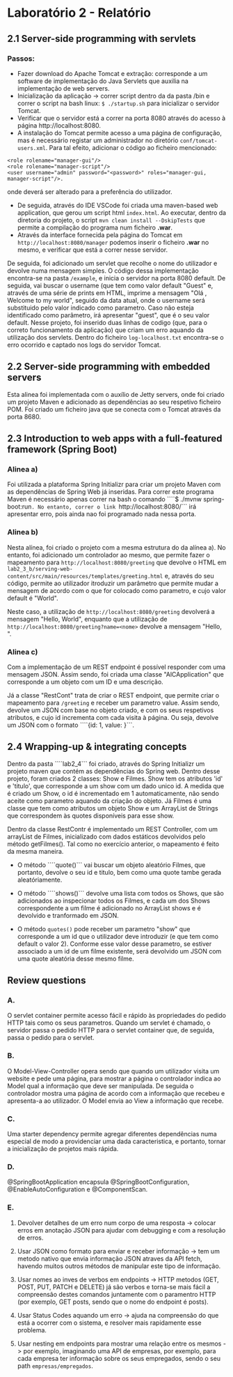# Laboratório 2 - Relatório

## 2.1 Server-side programming with servlets

### Passos:

- Fazer download do Apache Tomcat e extração: corresponde a um software de implementação do Java Servlets que auxilia na implementação de web servers.
- Inicialização da aplicação -> correr script dentro da da pasta /bin e correr o script na bash linux: ```$ ./startup.sh``` para inicializar o servidor Tomcat.
- Verificar que o servidor está a correr na porta 8080 através do acesso à página http://localhost:8080.
- A instalação do Tomcat permite acesso a uma página de configuração, mas é necessário registar um administrador no diretório ```conf/tomcat-users.xml```. Para tal efeito, adicionar o código ao ficheiro mencionado: 

```
<role rolename="manager-gui"/>
<role rolename="manager-script"/>
<user username="admin" password="<password>" roles="manager-gui, manager-script"/>. 
```
onde <password> deverá ser alterado para a preferência do utilizador.
  
- De seguida, através do IDE VSCode foi criada uma maven-based web application, que gerou um script html ```index.html```. Ao executar, dentro da diretoria do projeto, o script ```mvn clean install --DskipTests``` que permite a compilação do programa num ficheiro **.war**. 
- Através da interface fornecida pela página do Tomcat em ```http://localhost:8080/manager``` podemos inserir o ficheiro **.war** no mesmo, e verificar que está a correr nesse servidor.
  
De seguida, foi adicionado um servlet que recolhe o nome do utilizador e devolve numa mensagem simples. O código dessa implementação encontra-se na pasta ```/example```, e inicia o servidor na porta 8080 default. De seguida, vai buscar o username (que tem como valor default "Guest" e, através de uma série de prints em HTML, imprime a mensagem "Olá <username>, Welcome to my world", seguido da data atual, onde o username será substituido pelo valor indicado como parametro. Caso não esteja identificado como parâmetro, irá apresentar "guest", que é o seu valor default.
Nesse projeto, foi inserido duas linhas de codigo (que, para o correto funcionamento da aplicação) que criam um erro aquando da utilização dos servlets. Dentro do ficheiro ```log-localhost.txt``` encontra-se o erro ocorrido e captado nos logs do servidor Tomcat.

  ## 2.2 Server-side programming with embedded servers
  
  Esta alinea foi implementada com o auxílio de Jetty servers, onde foi criado um projeto Maven e adicionado as dependências ao seu respetivo ficheiro POM. Foi criado um ficheiro java que se conecta com o Tomcat através da porta 8680. 
  
  ## 2.3 Introduction to web apps with a full-featured framework (Spring Boot)
  
  ### Alinea a)
  
  Foi utilizada a plataforma Spring Initializr para criar um projeto Maven com as dependências de Spring Web já inseridas. Para correr este programa Maven é necessário apenas correr na bash o comando ````$ ./mvnw spring-boot:run```.
  No entanto, correr o link ```http://localhost:8080/``` irá apresentar erro, pois ainda nao foi programado nada nessa porta.
  
  ### Alinea b)
  
  Nesta alínea, foi criado o projeto com a mesma estrutura do da alínea a). No entanto, foi adicionado um controlador ao mesmo, que permite fazer o mapeamento para ```http://localhost:8080/greeting``` que devolve o HTML em ```lab2_3_b/serving-web-content/src/main/resources/templates/greeting.html``` e, através do seu código, permite ao utilizador itroduzir um parâmetro que permite mudar a mensagem de acordo com o que for colocado como parametro, e cujo valor default é "World". 
  
  Neste caso, a utilização de ```http://localhost:8080/greeting``` devolverá a mensagem "Hello, World", enquanto que a utilização de ```http://localhost:8080/greeting?name=<nome>``` devolve a mensagem "Hello, <nome>".
  
  ### Alinea c)
  
  Com a implementação de um REST endpoint é possível responder com uma mensagem JSON. Assim sendo, foi criada uma classe "AlCApplication" que corresponde a um objeto com um ID e uma descrição. 
  
  Já a classe "RestCont" trata de criar o REST endpoint, que permite criar o mapeamento para ```/greeting``` e receber um parametro value. Assim sendo, devolve um JSON com base no objeto criado, e com os seus respetivos atributos, e cujo id incrementa com cada visita à página. Ou seja, devolve um JSON com o formato ````{id: 1, value: <name>}```.
  
  ## 2.4 Wrapping-up & integrating concepts
  
  Dentro da pasta ````lab2_4``` foi criado, através do Spring Initializr um projeto maven que contém as dependências do Spring web. Dentro desse projeto, foram criados 2 classes: Show e Filmes. Show tem os atributos 'id' e 'titulo', que corresponde a um show com um dado unico id. A medida que é criado um Show, o id é incrementado em 1 automaticamente, não sendo aceite como parametro aquando da criação do objeto. Já Filmes é uma classe que tem como atributos um objeto Show e um ArrayList de Strings que correspondem às quotes disponíveis para esse show.
  
  Dentro da classe RestContr é implementado um REST Controller, com um arrayList de Filmes, inicializado com dados estáticos devolvidos pelo método getFilmes(). Tal como no exercício anterior, o mapeamento é feito da mesma maneira. 
  - O método ````quote()``` vai buscar um objeto aleatório Filmes, que portanto, devolve o seu id e titulo, bem como uma quote tambe gerada aleatóriamente.
  
  - O método ````shows()``` devolve uma lista com todos os Shows, que são adicionados ao inspecionar todos os Filmes, e cada um dos Shows correspondente a um filme é adicionado no ArrayList shows e é devolvido e tranformado em JSON.
  
  - O método ```quotes()``` pode receber um parametro "show" que corresponde a um id que o utilizador deve introduzir (e que tem como default o valor 2). Conforme esse valor desse parametro, se estiver associado a um id de um filme existente, será devolvido um JSON com uma quote aleatória desse mesmo filme. 
  
  ## Review questions
  
  ### A.
  
  O servlet container permite acesso fácil e rápido às propriedades do pedido HTTP tais como os seus parametros. Quando um servlet é chamado, o servidor passa o pedido HTTP para o servlet container que, de seguida, passa o pedido para o servlet.
  
  ### B.
  
  O Model-View-Controller opera sendo que quando um utilizador visita um website e pede uma página, para mostrar a página o controlador indica ao Model qual a informação que deve ser manipulada. De seguida o controlador mostra uma página de acordo com a informação que recebeu e apresenta-a ao utilizador. O Model envia ao View a informação que recebe.
  
  
  ### C.
  
  Uma starter dependency permite agregar diferentes dependências numa especial de modo a providenciar uma dada caracteristica, e portanto, tornar a inicialização de projetos mais rápida.
  
  ### D.
  
  @SpringBootApplication encapsula @SpringBootConfiguration, @EnableAutoConfiguration e @ComponentScan.
  
  ### E.
  
  1. Devolver detalhes de um erro num corpo de uma resposta -> colocar erros em anotação JSON para ajudar com debugging e com a resolução de erros.
  
  2. Usar JSON como formato para enviar e receber informação -> tem um metodo nativo que envia informação JSON atraves da API fetch, havendo muitos outros métodos de manipular este tipo de informação.
  
  3. Usar nomes ao inves de verbos em endpoints -> HTTP metodos (GET, POST, PUT, PATCH e DELETE) já são verbos e torna-se mais fácil a compreensão destes comandos juntamente com o paramentro HTTP (por exemplo, GET posts, sendo que o nome do endpoint é posts).
  
  4. Usar Status Codes aquando um erro -> ajuda na compreensão do que está a ocorrer com o sistema, e resolver mais rapidamente esse problema.
  
  5. Usar nesting em endpoints para mostrar uma relação entre os mesmos -> por exemplo, imaginando uma API de empresas, por exemplo, para cada empresa ter informação sobre os seus empregados, sendo o seu path ```empresas/empregados```.
  
  
